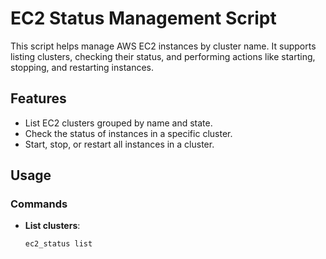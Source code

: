 # EC2 Status Management Script

This script helps manage AWS EC2 instances by cluster name. It supports listing clusters, checking their status, and performing actions like starting, stopping, and restarting instances.

## Features
- List EC2 clusters grouped by name and state.
- Check the status of instances in a specific cluster.
- Start, stop, or restart all instances in a cluster.

## Usage

### Commands
- **List clusters**:
  ```bash
  ec2_status list
